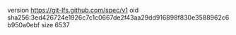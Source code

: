version https://git-lfs.github.com/spec/v1
oid sha256:3ed426724e1926c7c1c0667de2f43aa29dd916898f830e3588962c6b950a0ebf
size 6537
